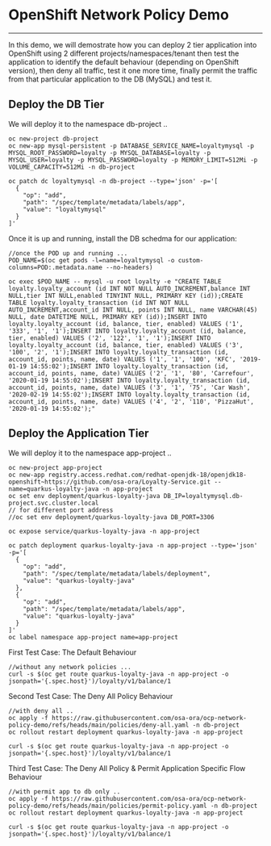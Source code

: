# OpenShift Network Policy Demo
---

In this demo, we will demostrate how you can deploy 2 tier application into OpenShift using 2 different projects/namespaces/tenant then test the application to identify the default behaviour (depending on OpenShift version), then deny all traffic, test it one more time, finally permit the traffic from that particular application to the DB (MySQL) and test it.

## Deploy the DB Tier

We will deploy it to the namespace db-project ..

```
oc new-project db-project
oc new-app mysql-persistent -p DATABASE_SERVICE_NAME=loyaltymysql -p  MYSQL_ROOT_PASSWORD=loyalty -p MYSQL_DATABASE=loyalty -p MYSQL_USER=loyalty -p MYSQL_PASSWORD=loyalty -p MEMORY_LIMIT=512Mi -p VOLUME_CAPACITY=512Mi -n db-project

oc patch dc loyaltymysql -n db-project --type='json' -p='[
  {
    "op": "add",
    "path": "/spec/template/metadata/labels/app",
    "value": "loyaltymysql"
  }
]'
```

Once it is up and running, install the DB schedma for our application:

```
//once the POD up and running ...
POD_NAME=$(oc get pods -l=name=loyaltymysql -o custom-columns=POD:.metadata.name --no-headers)

oc exec $POD_NAME -- mysql -u root loyalty -e "CREATE TABLE loyalty.loyalty_account (id INT NOT NULL AUTO_INCREMENT,balance INT NULL,tier INT NULL,enabled TINYINT NULL, PRIMARY KEY (id));CREATE TABLE loyalty.loyalty_transaction (id INT NOT NULL AUTO_INCREMENT,account_id INT NULL, points INT NULL, name VARCHAR(45) NULL, date DATETIME NULL, PRIMARY KEY (id));INSERT INTO loyalty.loyalty_account (id, balance, tier, enabled) VALUES ('1', '333', '1', '1');INSERT INTO loyalty.loyalty_account (id, balance, tier, enabled) VALUES ('2', '122', '1', '1');INSERT INTO loyalty.loyalty_account (id, balance, tier, enabled) VALUES ('3', '100', '2', '1');INSERT INTO loyalty.loyalty_transaction (id, account_id, points, name, date) VALUES ('1', '1', '100', 'KFC', '2019-01-19 14:55:02');INSERT INTO loyalty.loyalty_transaction (id, account_id, points, name, date) VALUES ('2', '1', '80', 'Carrefour', '2020-01-19 14:55:02');INSERT INTO loyalty.loyalty_transaction (id, account_id, points, name, date) VALUES ('3', '1', '75', 'Car Wash', '2020-02-19 14:55:02');INSERT INTO loyalty.loyalty_transaction (id, account_id, points, name, date) VALUES ('4', '2', '110', 'PizzaHut', '2020-01-19 14:55:02');"

```

## Deploy the Application Tier

We will deploy it to the namespace app-project ..

```
oc new-project app-project
oc new-app registry.access.redhat.com/redhat-openjdk-18/openjdk18-openshift~https://github.com/osa-ora/Loyalty-Service.git --name=quarkus-loyalty-java -n app-project
oc set env deployment/quarkus-loyalty-java DB_IP=loyaltymysql.db-project.svc.cluster.local
// for different port address
//oc set env deployment/quarkus-loyalty-java DB_PORT=3306

oc expose service/quarkus-loyalty-java -n app-project

oc patch deployment quarkus-loyalty-java -n app-project --type='json' -p='[
  {
    "op": "add",
    "path": "/spec/template/metadata/labels/deployment",
    "value": "quarkus-loyalty-java"
  },
  {
    "op": "add",
    "path": "/spec/template/metadata/labels/app",
    "value": "quarkus-loyalty-java"
  }
]'
oc label namespace app-project name=app-project
```

First Test Case: The Default Behaviour 

```
//without any network policies ...
curl -s $(oc get route quarkus-loyalty-java -n app-project -o jsonpath='{.spec.host}')/loyalty/v1/balance/1

```

Second Test Case: The Deny All Policy Behaviour

```
//with deny all ..
oc apply -f https://raw.githubusercontent.com/osa-ora/ocp-network-policy-demo/refs/heads/main/policies/deny-all.yaml -n db-project
oc rollout restart deployment quarkus-loyalty-java -n app-project

curl -s $(oc get route quarkus-loyalty-java -n app-project -o jsonpath='{.spec.host}')/loyalty/v1/balance/1
```

Third Test Case: The Deny All Policy & Permit Application Specific Flow Behaviour

```
//with permit app to db only ..
oc apply -f https://raw.githubusercontent.com/osa-ora/ocp-network-policy-demo/refs/heads/main/policies/permit-policy.yaml -n db-project
oc rollout restart deployment quarkus-loyalty-java -n app-project

curl -s $(oc get route quarkus-loyalty-java -n app-project -o jsonpath='{.spec.host}')/loyalty/v1/balance/1

```



